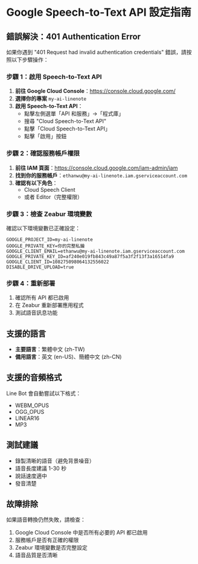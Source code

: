 # Google Speech-to-Text API 設定指南

## 錯誤解決：401 Authentication Error

如果你遇到 "401 Request had invalid authentication credentials" 錯誤，請按照以下步驟操作：

### 步驟 1：啟用 Speech-to-Text API

1. **前往 Google Cloud Console**：https://console.cloud.google.com/
2. **選擇你的專案** `my-ai-linenote`
3. **啟用 Speech-to-Text API**：
   - 點擊左側選單「API 和服務」→「程式庫」
   - 搜尋 "Cloud Speech-to-Text API"
   - 點擊「Cloud Speech-to-Text API」
   - 點擊「啟用」按鈕

### 步驟 2：確認服務帳戶權限

1. **前往 IAM 頁面**：https://console.cloud.google.com/iam-admin/iam
2. **找到你的服務帳戶**：`ethanwu@my-ai-linenote.iam.gserviceaccount.com`
3. **確認有以下角色**：
   - Cloud Speech Client
   - 或者 Editor（完整權限）

### 步驟 3：檢查 Zeabur 環境變數

確認以下環境變數已正確設定：

```
GOOGLE_PROJECT_ID=my-ai-linenote
GOOGLE_PRIVATE_KEY=你的完整私鑰
GOOGLE_CLIENT_EMAIL=ethanwu@my-ai-linenote.iam.gserviceaccount.com
GOOGLE_PRIVATE_KEY_ID=af240e019fb843c49a87f5a3f2f13f3a16514fa9
GOOGLE_CLIENT_ID=108275098064132556022
DISABLE_DRIVE_UPLOAD=true
```

### 步驟 4：重新部署

1. 確認所有 API 都已啟用
2. 在 Zeabur 重新部署應用程式
3. 測試語音訊息功能

## 支援的語言

- **主要語言**：繁體中文 (zh-TW)
- **備用語言**：英文 (en-US)、簡體中文 (zh-CN)

## 支援的音頻格式

Line Bot 會自動嘗試以下格式：
- WEBM_OPUS
- OGG_OPUS  
- LINEAR16
- MP3

## 測試建議

- 錄製清晰的語音（避免背景噪音）
- 語音長度建議 1-30 秒
- 說話速度適中
- 發音清楚

## 故障排除

如果語音轉換仍然失敗，請檢查：
1. Google Cloud Console 中是否所有必要的 API 都已啟用
2. 服務帳戶是否有正確的權限
3. Zeabur 環境變數是否完整設定
4. 語音品質是否清晰